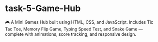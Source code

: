 # task-5-Game-Hub
🎮 A Mini Games Hub built using HTML, CSS, and JavaScript. Includes Tic Tac Toe, Memory Flip Game, Typing Speed Test, and Snake Game — complete with animations, score tracking, and responsive design.

